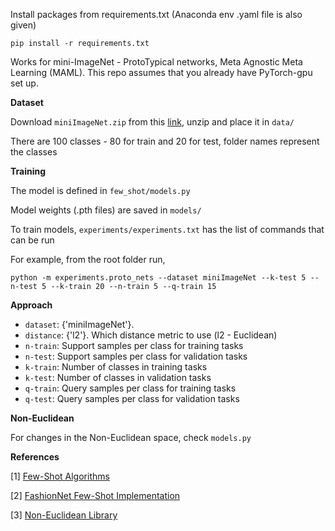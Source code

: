 Install packages from requirements.txt (Anaconda env .yaml file is also given)

```
pip install -r requirements.txt
```

Works for mini-ImageNet - ProtoTypical networks, Meta Agnostic Meta Learning (MAML). This repo assumes that you already have PyTorch-gpu set up.

**Dataset** 

Download ```miniImageNet.zip``` from this [link](https://drive.google.com/file/d/1Jv6dyZiFZreCuox9TncdlQlANLN4eiiN/view?usp=sharing), unzip and place it in ```data/```

There are 100 classes -  80 for train and 20 for test, folder names represent the classes

**Training** 

The model is defined in ```few_shot/models.py``` 

Model weights (.pth files) are saved in ```models/```

To train models, ```experiments/experiments.txt``` has the list of commands that can be run

For example, from the root folder run,
```
python -m experiments.proto_nets --dataset miniImageNet --k-test 5 --n-test 5 --k-train 20 --n-train 5 --q-train 15
```

**Approach**
- ```dataset```: {'miniImageNet'}.
- ```distance```: {'l2'}. Which distance metric to use (l2 - Euclidean)
- ```n-train```: Support samples per class for training tasks
- ```n-test```: Support samples per class for validation tasks
- ```k-train```: Number of classes in training tasks
- ```k-test```: Number of classes in validation tasks
- ```q-train```: Query samples per class for training tasks
- ```q-test```: Query samples per class for validation tasks

**Non-Euclidean**

For changes in the Non-Euclidean space, check ```models.py```

**References**

[1] [Few-Shot Algorithms](https://github.com/oscarknagg/few-shot)

[2] [FashionNet Few-Shot Implementation](https://github.com/Shandilya21/Few-Shot)

[3] [Non-Euclidean Library](https://github.com/mctorch/mctorch)

